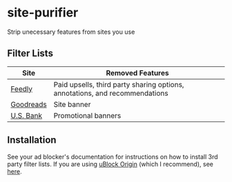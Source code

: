 # site-purifier
Strip unecessary features from sites you use

## Filter Lists

| Site      | Removed Features |
| --------- | ---------------- |
| [Feedly](filter-lists/feedly-purifier.txt)    | Paid upsells, third party sharing options, annotations, and recommendations |
| [Goodreads](filter-lists/goodreads-purifier.txt) | Site banner |
| [U.S. Bank](filter-lists/usbank-purifier.txt) | Promotional banners|

## Installation
See your ad blocker's documentation for instructions on how to install 3rd party filter lists. If you are using [uBlock Origin](https://ublockorigin.com/) (which I recommend), see [here](https://github.com/gorhill/uBlock/wiki/Dashboard:-Filter-lists#3rd-party-filter-lists).
